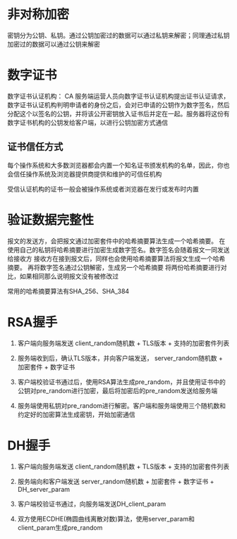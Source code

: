 # 非对称加密
密钥分为公钥、私钥。通过公钥加密过的数据可以通过私钥来解密；同理通过私钥加密过的数据可以通过公钥来解密

# 数字证书
数字证书认证机构： CA
服务端运营人员向数字证书认证机构提出证书认证请求，数字证书认证机构判明申请者的身份之后，会对已申请的公钥作为数字签名，然后分配这个以签名的公钥，并将该公开密钥放入证书后并定在一起。服务器将这份有数字证书机构的公钥发给客户端，以进行公钥加密方式通信

## 证书信任方式
每个操作系统和大多数浏览器都会内置一个知名证书颁发机构的名单，因此，你也会信任操作系统及浏览器提供商提供和维护的可信任机构

受信认证机构的证书一般会被操作系统或者浏览器在发行或发布时内置

# 验证数据完整性
报文的发送方，会把报文通过加密套件中的哈希摘要算法生成一个哈希摘要。
在使用自己的私钥将哈希摘要进行加密生成数字签名。数字签名会随着报文一同发送给接收方
接收方在接到报文后，同样也会使用哈希摘要算法将报文生成一个哈希摘要。
再将数字签名通过公钥解密，生成另一个哈希摘要
将两份哈希摘要进行对比，如果相同那么说明报文没有被修改过

常用的哈希摘要算法有SHA_256、SHA_384

# RSA握手
1. 客户端向服务端发送 client_random随机数 + TLS版本 + 支持的加密套件列表

2. 服务端收到后，确认TLS版本，并向客户端发送， server_random随机数 + 加密套件 + 数字证书

3. 客户端校验证书通过后，使用RSA算法生成pre_random，并且使用证书中的公钥对pre_random进行加密，最后将加密后的pre_random发送给服务端

4. 服务端使用私钥对pre_random进行解密。客户端和服务端使用三个随机数和约定好的加密算法生成密钥，开始加密通信


# DH握手

1. 客户端向服务端发送 client_random随机数 + TLS版本 + 支持的加密套件列表

2. 服务端向和客户端发送 server_random随机数 + 加密套件 + 数字证书 + DH_server_param

3. 客户端校验证书通过，向服务端发送DH_client_param

4. 双方使用ECDHE(椭圆曲线离散对数)算法，使用server_param和client_param生成pre_random